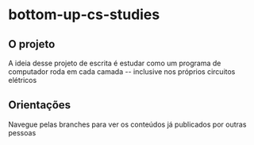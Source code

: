 # bottom-up-cs-studies

## O projeto

A ideia desse projeto de escrita é estudar como um programa de computador roda em cada camada -- inclusive nos próprios circuitos elétricos

## Orientações

Navegue pelas branches para ver os conteúdos já publicados por outras pessoas

